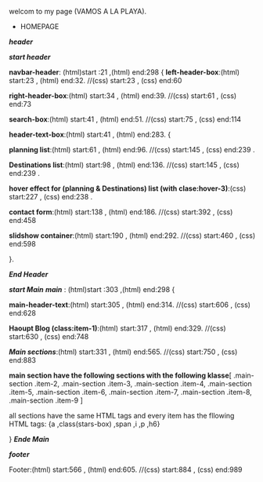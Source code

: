 welcom to my page (VAMOS A LA PLAYA).
            

- HOMEPAGE

***header***

***start header***

**navbar-header**: (html)start :21 ,(html) end:298 {
**left-header-box**:(html) start:23 , (html) end:32. //(css) start:23 , (css) end:60

**right-header-box**:(html) start:34 , (html) end:39. //(css) start:61 , (css) end:73

**search-box**:(html) start:41 , (html) end:51. //(css) start:75 , (css) end:114

**header-text-box**:(html) start:41 , (html) end:283. {

**planning list**:(html) start:61 , (html) end:96. //(css) start:145 , (css) end:239 .

**Destinations list**:(html) start:98 , (html) end:136. //(css) start:145 , (css) end:239 .

**hover effect for (planning & Destinations) list (with clase:hover-3)**:(css) start:227 , (css) end:238 .

**contact form**:(html) start:138 , (html) end:186. //(css) start:392 , (css) end:458

**slidshow container**:(html) start:190 , (html) end:292. //(css) start:460 , (css) end:598

}.

***End Header***

***start Main***
***main*** : (html)start :303 ,(html) end:298 {

**main-header-text**:(html) start:305 , (html) end:314. //(css) start:606 , (css) end:628

**Haoupt Blog (class:item-1)**:(html) start:317 , (html) end:329. //(css) start:630 , (css) end:748

***Main sections***:(html) start:331 , (html) end:565. //(css) start:750 , (css) end:883

**main section have the following sections with the following klasse**[
  .main-section .item-2,
  .main-section .item-3,
  .main-section .item-4,
  .main-section .item-5,
  .main-section .item-6,
  .main-section .item-7,
  .main-section .item-8,
  .main-section .item-9   ]
  
  all sections have the same HTML tags and every item has the fllowing HTML tags: {a ,class(stars-box) ,span ,i ,p ,h6}
  
}
***Ende Main***

***footer***

Footer:(html) start:566 , (html) end:605. //(css) start:884 , (css) end:989
